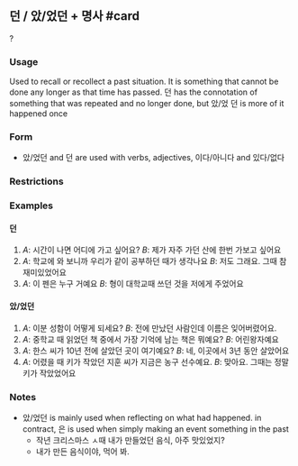 ## 던 / 았/었던 + 명사 #card
?
### Usage
Used to recall or recollect a past situation. It is something that cannot be done any longer as that time has passed.
던 has the connotation of something that was repeated and no longer done, but 았/었 던 is more of it happened once
### Form
- 았/었던 and 던 are used with verbs, adjectives, 이다/아니다 and 있다/없다
### Restrictions
### Examples
#### 던
1. *A*: 시간이 나면 어디에 가고 싶어요?
   *B*: 제가 자주 가던 산에 한번 가보고 싶어요
1. *A*: 학교에 와 보니까 우리가 같이 공부하던 때가 생각나요
   *B*: 저도 그래요. 그때 참 재미있었어요
1. *A*: 이 펜은 누구 거예요
   *B*: 형이 대학교때 쓰던 것을 저에게 주었어요
#### 았/었던
1. *A*: 이분 성함이 어떻게 되세요?
   *B*: 전에 만났던 사람인데 이름은 잊어버렸어요.
2. *A*: 중학교 때 읽었던 책 중에서 가장 기억에  남는 책은 뭐예요?
   *B*: 어린왕자예요
3. *A*: 한스 씨가 10년 전에 살았던 곳이 여기예요?
   *B*: 네, 이곳에서 3년 동안 살았어요
4. *A*: 어렸을 때 키가 작았던 지훈 씨가 지금은 농구 선수예요.
   *B*: 맞아요. 그때는 정말 키가 작았었어요
### Notes
* 았/었던 is mainly used when reflecting on what had happened. in contract, 은 is used when simply making an event something in the past
	* 작년 크리스마스 ㅅ때 내가 만들었던 음식, 아주 맛있었지?
	* 내가 만든 음식이야, 먹어 봐.
<!--SR:!2025-02-21,48,250-->
